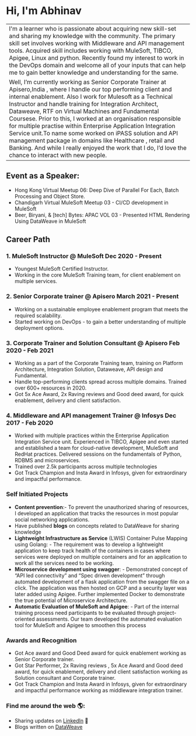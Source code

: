 # Hi, I'm Abhinav

<table >
  <tr>   
     <td>
     I'm a learner who is passionate about acquiring new skill-set and sharing my knowledge with the community. The primary skill set involves working with Middleware and API management tools. Acquired skill includes working with MuleSoft, TIBCO, Apigee, Linux and python. Recently found my interest to work in the DevOps domain and welcome all of your inputs that can help me to gain better knowledge and understanding for the same. 
       </td>
  </tr>
  <tr>
  <td>
  Well, I’m currently working as Senior Corporate Trainer at Apisero,India , where I handle our top performing client and internal enablement. Also I work for Mulesoft as a Technical Instructor and handle training for Integration Architect, Dataweave, RTF on Virtual Machines and Fundamental Coursese. Prior to this, I worked at an organisation  responsible for multiple practise within Enterprise Application Integration Service unit.To name some worked on iPASS solution and API management package in domains like Healthcare , retail and Banking. And while I really enjoyed the work that I do, I’d love the chance to interact with new people. 
  </td>
  </tr>
</table>

## Event as a Speaker:
- Hong Kong Virtual Meetup 06: Deep Dive of Parallel For Each, Batch Processing and Object Store.
- Chandigarh Virtual MuleSoft Meetup 03 - CI/CD development in MuleSoft
- Beer, Biryani, & \[tech] Bytes: APAC VOL 03 - Presented HTML Rendering Using DataWeave in MuleSoft

## Career Path

### 1. MuleSoft Instructor @ MuleSoft Dec 2020 - Present 
- Youngest MuleSoft Certified Instructor. 
- Working in the core MuleSoft Training team, for client enablement on multiple services.

### 2. Senior Corporate trainer @ Apisero March 2021 - Present 
- Working on a sustainable employee enablement program that meets the required scalability. 
- Started working on DevOps - to gain a better understanding of multiple deployment options.

### 3. Corporate Trainer and Solution Consultant @ Apisero Feb 2020 - Feb 2021 
- Working as a part of the Corporate Training team, training on Platform Architecture, Integration Solution, Dataweave, API design and Fundamental. 
- Handle top-performing clients spread across multiple domains. Trained over 600+ resources in 2020. 
- Got 5x Ace Award, 2x Raving reviews and Good deed award, for quick enablement, delivery and client satisfaction. 

### 4. Middleware and API management Trainer @ Infosys Dec 2017 - Feb 2020 
- Worked with multiple practices within the Enterprise Application Integration Service unit. Experienced in TIBCO, Apigee and even started and established a team for cloud-native development, MuleSoft and RedHat practices. Delivered sessions on the fundamentals of Python, RDBMS and microservices. 
- Trained over 2.5k participants across multiple technologies 
- Got Track Champion and Insta Award in Infosys, given for extraordinary and impactful performance.

### Self Initiated Projects
- **Content prevention**:- To prevent the unauthorized sharing of resources, I developed an application that tracks the resources in most popular social networking applications.
- Have published **blogs** on concepts related to DataWeave for sharing knowledge 
- **Lightweight Infrastructure as Service** (LWIS) Container Pulse Mapping using Golang: - The requirement was to develop a lightweight application to keep track health of the containers in cases where services were deployed on multiple containers and for an application to work all the services need to be working. 
- **Microservice development using swagger**: - Demonstrated concept of “API led connectivity” and “Spec driven development” through automated development of a flask application from the swagger file on a click. The application was then hosted on GCP and a security layer was later added using Apigee. Further implemented Docker to demonstrate the true potential of Microservice Architecture. 
- **Automatic Evaluation of MuleSoft and Apigee**: - Part of the internal training process need participants to be evaluated through project-oriented assessments. Our team developed the automated evaluation tool for MuleSoft and Apigee to smoothen this process

### Awards and Recognition
- Got Ace award and Good Deed award for quick enablement working as Senior Corporate trainer.
- Got Star Performer, 2x Raving reviews , 5x Ace Award and Good deed award, for quick enablement, delivery and client satisfaction working as Solution consultant and Corporate trainer. 
- Got Track Champion and Insta Award in Infosys, given for extraordinary and impactful performance working as middleware integration trainer.

### Find me around the web 🌎: 
- Sharing updates on <a href="https://www.linkedin.com/in/abhinav-patel">LinkedIn</a> 💼
- Blogs written on <a href="https://www.apisero.com/?s=abhinav"> DataWeave </a>
